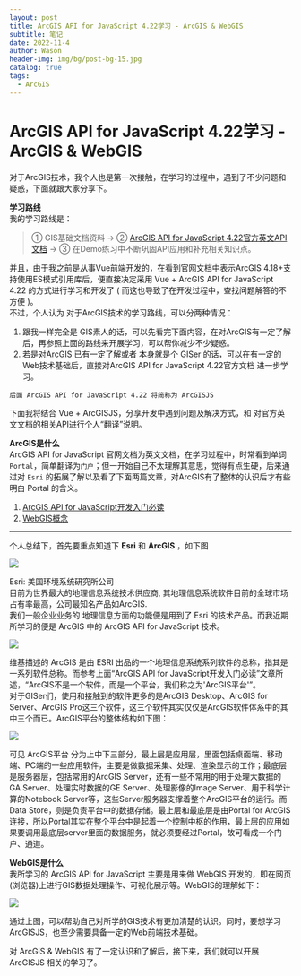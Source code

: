 ```yaml
---
layout: post
title: ArcGIS API for JavaScript 4.22学习 - ArcGIS & WebGIS
subtitle: 笔记
date: 2022-11-4
author: Wason
header-img: img/bg/post-bg-15.jpg
catalog: true
tags:
  - ArcGIS
---
```


# ArcGIS API for JavaScript 4.22学习 - ArcGIS & WebGIS #

对于ArcGIS技术，我个人也是第一次接触，在学习的过程中，遇到了不少问题和疑惑，下面就跟大家分享下。    

**学习路线**  
我的学习路线是： 
> ① GIS基础文档资料 → ② [ArcGIS API for JavaScript 4.22官方英文API文档][1] → ③ 在Demo练习中不断巩固API应用和补充相关知识点。 

并且，由于我之前是从事Vue前端开发的，在看到官网文档中表示ArcGIS 4.18+支持使用ES模式引用库后，便直接决定采用 Vue + ArcGIS API for JavaScript 4.22 的方式进行学习和开发了 ( 而这也导致了在开发过程中，查找问题解答的不方便 )。  
不过，个人认为 对于ArcGIS技术的学习路线，可以分两种情况：  
1. 跟我一样完全是 GIS素人的话，可以先看完下面内容，在对ArcGIS有一定了解后，再参照上面的路线来开展学习，可以帮你减少不少疑惑。  
2. 若是对ArcGIS 已有一定了解或者 本身就是个 GISer 的话，可以在有一定的Web技术基础后，直接对ArcGIS API for JavaScript 4.22官方文档 进一步学习。  

`后面 ArcGIS API for JavaScript 4.22 将简称为 ArcGISJS`  

下面我将结合 Vue + ArcGISJS，分享开发中遇到问题及解决方式，和 对官方英文文档的相关API进行个人“翻译”说明。  

**ArcGIS是什么**  
ArcGIS API for JavaScript 官网文档为英文文档，在学习过程中，时常看到单词`Portal`，简单翻译为`门户`；但一开始自己不太理解其意思，觉得有点生硬，后来通过对 `Esri` 的拓展了解以及看了下面两篇文章，对ArcGIS有了整体的认识后才有些明白 Portal 的含义。    
1. [ArcGIS API for JavaScript开发入门必读][2]   
2. [WebGIS概念][3]  

---

个人总结下，首先要重点知道下 **Esri** 和 **ArcGIS** ，如下图     

![](/img/20210704/2021070405.png)  

Esri: 美国环境系统研究所公司  
目前为世界最大的地理信息系统技术供应商, 其地理信息系统软件目前的全球市场占有率最高，公司最知名产品如ArcGIS.  
我们一般企业业务的 地理信息方面的功能便是用到了 Esri 的技术产品。而我近期所学习的便是 ArcGIS 中的 ArcGIS API for JavaScript 技术。  

![](/img/20210704/2021070404.png)

维基描述的 ArcGIS 是由 ESRI 出品的一个地理信息系统系列软件的总称，指其是一系列软件总称。而参考上面“ArcGIS API for JavaScript开发入门必读”文章所述，“ArcGIS不是一个软件，而是一个平台，我们称之为'ArcGIS平台'”。  
对于GISer们，使用和接触到的软件更多的是ArcGIS Desktop、ArcGIS for Server、ArcGIS Pro这三个软件，这三个软件其实仅仅是ArcGIS软件体系中的其中三个而已。ArcGIS平台的整体结构如下图：  

![](/img/20210704/2021070402.png)   

可见 ArcGIS平台 分为上中下三部分，最上层是应用层，里面包括桌面端、移动端、PC端的一些应用软件，主要是做数据采集、处理、渲染显示的工作；最底层是服务器层，包括常用的ArcGIS Server，还有一些不常用的用于处理大数据的GA Server、处理实时数据的GE Server、处理影像的Image Server、用于科学计算的Notebook Server等，这些Server服务器支撑着整个ArcGIS平台的运行。而Data Store，则是负责平台中的数据存储。最上层和最底层是由Portal for ArcGIS连接，所以Portal其实在整个平台中是起着一个控制中枢的作用，最上层的应用如果要调用最底层server里面的数据服务，就必须要经过Portal，故可看成一个门户、通道。

**WebGIS是什么**  
我所学习的 ArcGIS API for JavaScript 主要是用来做 WebGIS 开发的，即在网页(浏览器)上进行GIS数据处理操作、可视化展示等。WebGIS的理解如下：  

![](/img/20210704/2021070403.png)   

通过上图，可以帮助自己对所学的GIS技术有更加清楚的认识。同时，要想学习ArcGISJS，也至少需要具备一定的Web前端技术基础。


对 ArcGIS & WebGIS 有了一定认识和了解后，接下来，我们就可以开展 ArcGISJS 相关的学习了。


[1]: https://developers.arcgis.com/javascript/latest/api-reference/
[2]: https://www.bilibili.com/read/cv8041647/
[3]: https://www.jianshu.com/p/7ac9aa68750c